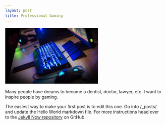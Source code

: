 ```yaml
---
layout: post
title: Professional Gaming
---
```

![pc gaming](/images/Pc.jpg)

Many people have dreams to become a dentist, doctor, lawyer, etc. I want to inspire people by gaming. 

The easiest way to make your first post is to edit this one. Go into /_posts/ and update the Hello World markdown file. For more instructions head over to the [Jekyll Now repository](https://github.com/barryclark/jekyll-now) on GitHub.
